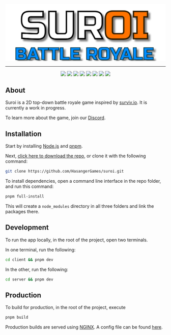 <div align="center">
  <img src="./client/src/assets/img/logos/suroi_readme.svg">
  <hr />
</div>


<div align="center">
  <img src="https://img.shields.io/badge/node.js%20-%23339933.svg?style=for-the-badge&logo=nodedotjs&logoColor=white" />
  <img src="https://img.shields.io/badge/typescript-%233178C6?style=for-the-badge&logo=typescript&logoColor=white" />
  <img src="https://img.shields.io/badge/phaser%20-%232094f3.svg?style=for-the-badge" />
  <img src="https://img.shields.io/badge/uwebsockets.js%20-%23000000.svg?style=for-the-badge" />
  <img src="https://img.shields.io/badge/html-%23E34F26?style=for-the-badge&logo=html5&logoColor=white" />
  <img src="https://img.shields.io/badge/css-%231572B6?style=for-the-badge&logo=css3" />
  <img src="https://img.shields.io/badge/sass-%23CC6699?style=for-the-badge&logo=sass&logoColor=white" />
  <img src="https://img.shields.io/badge/webpack-%231C78C0.svg?style=for-the-badge&logo=webpack" />
</div>

## About
Suroi is a 2D top-down battle royale game inspired by [surviv.io](https://survivio.fandom.com/wiki/Surviv.io_Wiki). It is currently a work in progress.

To learn more about the game, join our [Discord](https://discord.suroi.io).

## Installation
Start by installing [Node.js](https://nodejs.org) and [pnpm](https://pnpm.io).

Next, [click here to download the repo](https://github.com/HasangerGames/suroi/archive/refs/heads/master.zip), or clone it with the following command:
```sh
git clone https://github.com/HasangerGames/suroi.git
```

To install dependencies, open a command line interface in the repo folder, and run this command:
```sh
pnpm full-install
```

This will create a `node_modules` directory in all three folders and link the packages there.

## Development
To run the app locally, in the root of the project, open two terminals.

In one terminal, run the following:
```sh
cd client && pnpm dev
```

In the other, run the following:
```sh
cd server && pnpm dev
```


## Production
To build for production, in the root of the project, execute
```sh
pnpm build
```

Production builds are served using [NGINX](https://nginx.org). A config file can be found [here](nginx.conf).
